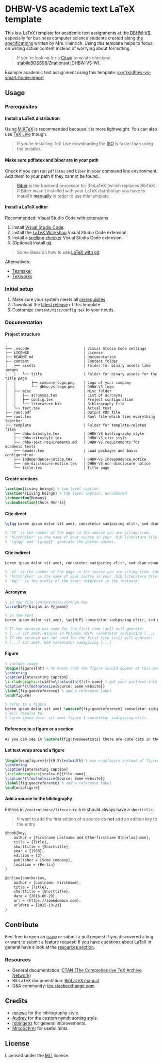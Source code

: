 # DHBW-VS academic text LaTeX template

This is a LaTeX template for academic text assignments at the [DBHW-VS](https://www.dhbw-vs.de/), especially for business computer science students created along [the specifications](template/dhbw-text-requirements.md) written by Mrs. Heinrich. Using this template helps to focus on writing actual content instead of worrying about formatting.

>If you're looking for a [Citavi](https://www.citavi.com/) template checkout [stabiloBOSS96/ZitationsstilDHBW-VS-WI](https://github.com/stabiloBOSS96/ZitationsstilDHBW-VS-WI).

Example academic text assignment using this template: [skyfrk/dhbw-vs-smart-home-report](https://github.com/skyfrk/dhbw-vs-smart-home-report)

## Usage

### Prerequisites

#### Install a LaTeX distribution

Using [MiKTeX](https://miktex.org/download) is recommended because it is more lightweight. You can also use [TeX Live](https://tug.org/texlive/) though.

> If you're installing TeX Live downloading the [ISO](https://tug.org/texlive/acquire-iso.html) is faster than using the installer.

#### Make sure pdflatex and biber are in your path

Check if you can run `pdflatex` and `biber` in your command line environment. Add them to your path if they cannot be found.

> [Biber](https://github.com/plk/biber) is the backend processor for BibLaTeX (which replaces BibTeX). If Biber wasn't installed with your LaTeX distribution you have to install it [manually](https://sourceforge.net/projects/biblatex-biber/files/latest/download) in order to use this template.

#### Install a LaTeX editor

Recommended: Visual Studio Code with extensions

1. Install [Visual Studio Code](https://code.visualstudio.com/).
2. Install the [LaTeX Workshop](https://github.com/James-Yu/LaTeX-Workshop) Visual Studio Code extension.
3. Install a [spelling checker](https://github.com/Jason-Rev/vscode-spell-checker) Visual Studio Code extension.
4. (Optional) Install [git](https://git-scm.com/).

> Some ideas on how to use [LaTeX with git](https://stackoverflow.com/a/6190412).

Alternatives:

* [Texmaker](http://www.xm1math.net/texmaker/)
* [TeXworks](http://www.tug.org/texworks/)

### Initial setup

1. Make sure your system meets all [prerequisites](#Prerequisites).
2. Download the [latest release](https://github.com/skyfrk/dhbw-vs-latex-template/releases) of this template.
3. Customize `content/misc/config.tex` to your needs.

### Documentation

#### Project structure

```text
.
├── .vscode                         | Visual Studio Code settings
├── LICENSE                         | License
├── README.md                       | Documentation
├── content                         | Content folder
│   ├── assets                      | Folder for binary assets like images
│   │   └── title                   | Folder for binary assets for the title page
│   │       ├── company-logo.png    | Logo of your company
│   │       └── dhbw-vs-logo.png    | DHBW-VS logo
│   ├── misc                        | Misc folder
│   │   ├── acronyms.tex            | List of acronyms
│   │   ├── config.tex              | Project configuration
│   │   └── literature.bib          | Bibliography file
│   └── text.tex                    | Actual text
├── root.pdf                        | Output PDF file
├── root.tex                        | Root file which ties everything together
└── template                        | Folder for template-related files
    ├── dhbw-bibstyle.tex           | DHBW-VS bibliography style
    ├── dhbw-citestyle.tex          | DHBW-VS cite style
    ├── dhbw-text-requirements.md   | DHBW-VS requirements for academic texts
    ├── header.tex                  | Load packages and basic configuration
    ├── independence-notice.tex     | DHBW-VS independence notice
    ├── non-disclosure-notice.tex   | DHBW-VS non-disclosure notice
    └── title.tex                   | Title page
```

#### Create sections

```tex
\section{Living beings} % top level caption
\section*{Living beings} % top level caption, unnumbered
\subsection{Humans}
\subsubsection{Chuck Norris}
```

#### Cite direct

```tex
\glqq Lorem ipsum dolor sit amet, consetetur sadipscing elitr, sed diam nonumy eirmod tempor invidunt ut labore et dolore magna aliquyam erat, sed diam voluptua.\grqq{}\myfootcite[42]{hitchhiker}

% '42' is the number of the page in the source you are citing from.
% 'hitchhiker' is the name of your source in your .bib literature file.
% '\glqq' and '\grqq{}' generate the german quotes.
```

#### Cite indirect

```tex
Lorem ipsum dolor sit amet, consetetur sadipscing elitr, sed diam nonumy eirmod tempor invidunt ut labore et dolore magna aliquyam erat, sed diam voluptua.\myfootcite[Vgl.][42]{hitchhiker}

% '42' is the number of the page in the source you are citing from. Can be blank.
% 'hitchhiker' is the name of your source in your .bib literature file.
% 'Vgl.' is the prefix of the short reference in the footnote.
```

#### Acronyms

```tex
% in the file content/misc/acronym.tex
\acro{NiP}{Ninjas in Pyjamas}

% in the text
Lorem ipsum dolor sit amet, \ac{NiP} consetetur sadipscing elitr, sed diam nonumy eirmod tempor invidunt ut labore et dolore magna aliquyam erat, sed diam voluptua.

% If the acronym was used for the first time \ac{} will genrate:
% [...] sit amet, Ninjas in Pyjamas (NiP) consetetur sadipscing [...]
% If the acronym was not used for the first time \ac{} will genrate:
% [...] sit amet, NiP consetetur sadipscing [...]
```

#### Figure

```tex
% include image
\begin{figure}[ht] % ht means that the figure should appear at this exact position
\centering
\caption{Interesting caption}
\includegraphics[width=\textwidth]{file-name} % put your pictures into content/assets
\caption*{\footnotesize{Source: Some website}}
\label{fig:goodreference} % add a reference label
\end{figure}

% refer to a figure
Lorem ipsum dolor sit amet \autoref{fig:goodreference} consetetur sadipscing elitr.
% will resolve to:
% Lorem ipsum dolor sit amet figure 1 consetetur sadipscing elitr.
```

#### Reference to a figure or a section

```tex
As you can see in \autoref{fig:twosweetcats} there are cute cats in the world.
```

#### Let text wrap around a figure

```tex
\begin{wrapfigure}{r}{0.5\textwidth} % use wrapfigure instead of figure
\centering
\caption{Interesting caption}
\includegraphics[scale=.6]{file-name}
\caption*{\footnotesize{Source: Some website}}
\label{fig:goodreference} % add a reference label
\end{wrapfigure}
```

#### Add a source to the bibliography

Entries in `/content/misc/literature.bib` should always have a `shorttitle`.

>If want to add the first edition of a source do **not** add an edition key to the entry.

```tex
@book{key,
    author = {Firstname Lastname and Otherfirstname Otherlastname},
    title = {Title},
    shorttitle = {Shorttitle},
    year = {1996},
    edition = {2},
    publisher = {Some company},
    location = {Berlin}
}

@online{anotherkey,
    author = {Lastname, Firstname},
    title = {Title},
    shorttitle = {Shorttitle},
    date = {2016-06-20},
    url = {https://somedomain.com},
    urldate = {2015-10-21}
}
```

## Contribute

Feel free to open an [issue](https://github.com/skyfrk/dhbw-vs-latex-template/issues) or submit a pull request if you discovered a bug or want to submit a feature request! If you have questions about LaTeX in general have a look at the [resources section](#Resources).

### Resources

* General documentation: [CTAN (The Comprehensive TeX Archive Network)](https://www.ctan.org/)
* BibLaTeX documentation: [BibLaTeX manual](https://www.ctan.org/pkg/biblatex)
* Q&A community: [tex.stackexchange.com](https://tex.stackexchange.com/)

## Credits

* [moewe](https://tex.stackexchange.com/users/35864/moewe) for the bibliography style.
* [Audrey](https://tex.stackexchange.com/users/4483/audrey) for the custom nymdt sorting style.
* [robingenz](https://github.com/robingenz) for general improvements.
* [MrcoSchrnr](https://github.com/MrcoSchrnr) for useful hints.

## License

Licensed under the [MIT](https://opensource.org/licenses/mit-license.php) license.

